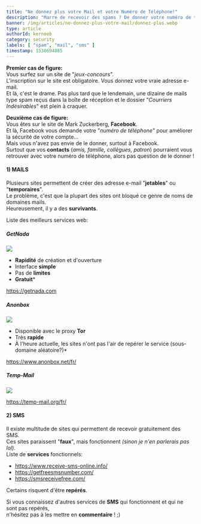 ```yaml
---
title: "Ne donnez plus votre Mail et votre Numéro de Téléphone!"
description: "Marre de recevoir des spams ? De donner votre numéro de téléphone ?"
banner: /img/articles/ne-donnez-plus-votre-mail/donnez-plus.webp
type: article
authorId: kernoeb
category: security
labels: [ "spam", "mail", "sms" ]
timestamp: 1530694885
---
```


**Premier cas de figure:**  
Vous surfez sur un site de "*jeux-concours*".  
L'inscription sur le site est obligatoire. Vous donnez votre vraie adresse e-mail.  
Et là, c'est le drame. Pas plus tard que le lendemain, une dizaine de mails type spam reçus dans la boîte de réception
et le dossier "*Courriers Indésirables*" est plein à craquer.

**Deuxième cas de figure:**  
Vous êtes sur le site de Mark Zuckerberg, **Facebook**.  
Et là, Facebook vous demande votre "*numéro de téléphone*" pour améliorer la sécurité de votre compte...  
Mais vous n'avez pas envie de le donner, surtout à Facebook.  
Surtout que vos **contacts** (*amis, famille, collègues, patron*) pourraient vous retrouver avec votre numéro de
téléphone, alors pas question de le donner !

#### 1) MAILS

Plusieurs sites permettent de créer des adresse e-mail "**jetables**" ou "**temporaires**".  
Le problème, c'est que la plupart des sites ont bloqué ce genre de noms de domaines mails.  
Heureusement, il y a des **survivants**.

Liste des meilleurs services web:

##### GetNada

![](/img/articles/ne-donnez-plus-votre-mail/temporary-email.webp)

- **Rapidité** de création et d'ouverture
- Interface **simple**
- Pas de **limites**
- **Gratuit***

https://getnada.com

##### Anonbox

![](/img/articles/ne-donnez-plus-votre-mail/anonbox.webp)

- Disponible avec le proxy **Tor**
- Très **rapide**
- À l'heure actuelle, les sites n'ont pas l'air de repérer le service (sous-domaine aléatoire?)*

https://www.anonbox.net/fr/

##### Temp-Mail

![](/img/articles/ne-donnez-plus-votre-mail/tempmail.webp)

https://temp-mail.org/fr/

#### 2) SMS

Il existe multitude de sites qui permettent de recevoir gratuitement des SMS.  
Ces sites paraissent "**faux**", mais fonctionnent *(sinon je n'en parlerais pas lol).*  
Liste de **services** fonctionnels:

- <https://www.receive-sms-online.info/>  
- <https://getfreesmsnumber.com/>
- <https://smsreceivefree.com/>

Certains risquent d'être **repérés**.

Si vous connaissez d'autres services de **SMS** qui fonctionnent et qui ne sont pas repérés,  
n'hésitez pas à les mettre en **commentaire** ! ;)

 
